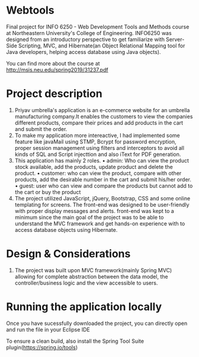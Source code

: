 # Webtools
Final project for INFO 6250 - Web Development Tools and Methods course at Northeastern University's College of Engineering. INFO6250 was designed from an introductory perspective to get  familiarize with Server-Side Scripting, MVC, and Hibernate(an Object Relational Mapping tool for Java developers, helping access database using Java objects).

You can find more about the course at http://msis.neu.edu/spring2019/31237.pdf

# Project description
1.	Priyav umbrella's application is an e-commerce website for an umbrella manufacturing company.It enables the customers to view the companies different products, compare their prices and add products in the cart and submit the order.
2.	To make my application more intereactive, I had implemented some feature like javaMail using STMP, Bcrypt for password encryption, proper session management using filters and interceptors to avoid all kinds of SQL and Script injecttion and also iText for PDF generation.
3.	This application has mainly 2 roles. 
     •	admin: Who can view the product stock available, add the products, update product and delete the product.
     •	customer: who can view the product, compare with other products, add the desirable number in the cart and submit his/her order.
     •	guest: user who can view and compare the products but cannot add to the cart or buy the product 
4.	The project utilized JavaScript, jQuery, Bootstrap, CSS and some online templating for screens. The front-end was designed to be user-friendly with proper display messages and alerts. front-end was kept to a minimum since the main goal of the project was to be able to understand the MVC framework and get hands-on experience with to access database objects using Hibernate.

# Design & Considerations
1. The project was built upon MVC framework(mainly Spring MVC) allowing for complete abstraction between the data model, the controller/business logic and the view accessible to users.

# Running the application locally
Once you have sucessfully downloaded the project, you can directly open and run the file in your Eclipse IDE

To ensure a clean build, also install the Spring Tool Suite plugin(https://spring.io/tools)
